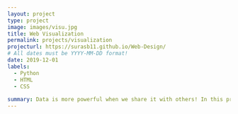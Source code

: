 ```yaml
---
layout: project
type: project
image: images/visu.jpg
title: Web Visualization
permalink: projects/visualization
projecturl: https://surasb11.github.io/Web-Design/
# All dates must be YYYY-MM-DD format!
date: 2019-12-01
labels:
  - Python
  - HTML
  - CSS
  
summary: Data is more powerful when we share it with others! In this project used only Python, HTML and CSS to create a dashboard showing visualization of the data.
---
```


 
